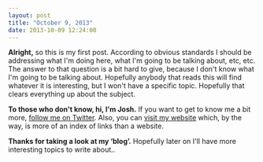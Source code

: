 ```yaml
---
layout: post
title: "October 9, 2013"
date: 2013-10-09 12:24:00
---
```


**Alright,** so this is my first post. According to obvious standards I should be addressing what I'm doing here, what I'm going to be talking about, etc, etc. The answer to that question is a bit hard to give, because I don't know what I'm going to be talking about. Hopefully anybody that reads this will find whatever it is interesting, but I won't have a specific topic. Hopefully that clears everything up about the subject.

**To those who don't know, hi, I'm Josh.** If you want to get to know me a bit more, [follow me on Twitter](http://twitter.com/nulljosh). Also, you can [visit my website](http://imjosh.me) which, by the way, is more of an index of links than a website.

**Thanks for taking a look at my ‘blog’.** Hopefully later on I'll have more interesting topics to write about..
